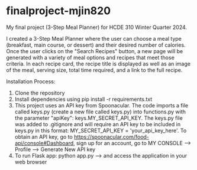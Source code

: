 # finalproject-mjin820
My final project (3-Step Meal Planner) for HCDE 310 Winter Quarter 2024. 

I created a 3-Step Meal Planner where the user can choose a meal type (breakfast, main course, or dessert) and their desired number of calories. Once the user clicks on the "Search Recipes" button, a new page will be generated with a variety of meal options and recipes that meet those criteria. In each recipe card, the recipe title is displayed as well as an image of the meal, serving size, total time required, and a link to the full recipe. 

Installation Process:
1. Clone the repository
2. Install dependencies using pip install -r requirements.txt
3. This project uses an API key from Spoonacular. The code imports a file called keys.py (create a new file called keys.py) into functions.py with the parameter "apiKey": keys.MY_SECRET_API_KEY. The keys.py file was added to .gitignore and will require an API key to be included in keys.py in this format: MY_SECRET_API_KEY = 'your_api_key_here'. To obtain an API key, go to https://spoonacular.com/food-api/console#Dashboard, sign up for an account, go to MY CONSOLE --> Profile --> Generate New API key
4. To run Flask app: python app.py --> and access the application in your web browser
